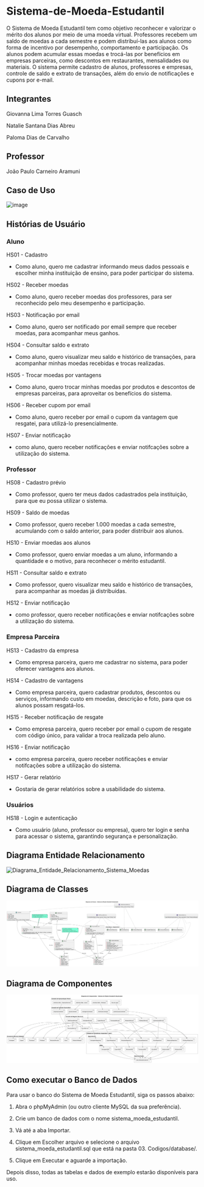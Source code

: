# Sistema-de-Moeda-Estudantil
O Sistema de Moeda Estudantil tem como objetivo reconhecer e valorizar o mérito dos alunos por meio de uma moeda virtual. Professores recebem um saldo de moedas a cada semestre e podem distribuí-las aos alunos como forma de incentivo por desempenho, comportamento e participação.
Os alunos podem acumular essas moedas e trocá-las por benefícios em empresas parceiras, como descontos em restaurantes, mensalidades ou materiais. O sistema permite cadastro de alunos, professores e empresas, controle de saldo e extrato de transações, além do envio de notificações e cupons por e-mail.

## Integrantes
Giovanna Lima Torres Guasch

Natalie Santana Dias Abreu

Paloma Dias de Carvalho

## Professor
João Paulo Carneiro Aramuni

## Caso de Uso

<img width="947" height="686" alt="image" src="https://github.com/user-attachments/assets/e02d940f-4720-46b6-ba8c-0ca4e2b8be79" />

## Histórias de Usuário
### Aluno
HS01 - Cadastro
   - Como aluno, quero me cadastrar informando meus dados pessoais e escolher minha instituição de ensino, para poder participar do sistema.

HS02 - Receber moedas
  - Como aluno, quero receber moedas dos professores, para ser reconhecido pelo meu desempenho e participação.

HS03 - Notificação por email
  - Como aluno, quero ser notificado por email sempre que receber moedas, para acompanhar meus ganhos.

HS04 - Consultar saldo e extrato
  - Como aluno, quero visualizar meu saldo e histórico de transações, para acompanhar minhas moedas recebidas e trocas realizadas.

HS05 - Trocar moedas por vantagens
 - Como aluno, quero trocar minhas moedas por produtos e descontos de empresas parceiras, para aproveitar os benefícios do sistema.

HS06 - Receber cupom por email
  - Como aluno, quero receber por email o cupom da vantagem que resgatei, para utilizá-lo presencialmente.

HS07 - Enviar notificação
   - como aluno, quero receber notificações e enviar notifcações sobre a utilização do sistema. 

### Professor
HS08 - Cadastro prévio
  - Como professor, quero ter meus dados cadastrados pela instituição, para que eu possa utilizar o sistema.

HS09 - Saldo de moedas
  - Como professor, quero receber 1.000 moedas a cada semestre, acumulando com o saldo anterior, para poder distribuir aos alunos.

HS10 - Enviar moedas aos alunos
  - Como professor, quero enviar moedas a um aluno, informando a quantidade e o motivo, para reconhecer o mérito estudantil.

HS11 - Consultar saldo e extrato
  - Como professor, quero visualizar meu saldo e histórico de transações, para acompanhar as moedas já distribuídas.
    
HS12 - Enviar notificação
   - como professor, quero receber notificações e enviar notifcações sobre a utilização do sistema. 

### Empresa Parceira

HS13 - Cadastro da empresa
  - Como empresa parceira, quero me cadastrar no sistema, para poder oferecer vantagens aos alunos.

HS14 - Cadastro de vantagens
  - Como empresa parceira, quero cadastrar produtos, descontos ou serviços, informando custo em moedas, descrição e foto, para que os alunos possam resgatá-los.

HS15 - Receber notificação de resgate
  - Como empresa parceira, quero receber por email o cupom de resgate com código único, para validar a troca realizada pelo aluno.

HS16 - Enviar notificação
   - como empresa parceira, quero receber notificações e enviar notifcações sobre a utilização do sistema.

HS17 - Gerar relatório
   - Gostaria de gerar relatórios sobre a usabilidade do sistema. 

### Usuários 
HS18 - Login e autenticação
  - Como usuário (aluno, professor ou empresa), quero ter login e senha para acessar o sistema, garantindo segurança e personalização.

## Diagrama Entidade Relacionamento

![Diagrama_Entidade_Relacionamento_Sistema_Moedas](https://github.com/user-attachments/assets/909a93bd-b3cd-4772-b499-ce7e8af01f9a)

## Diagrama de Classes

<img alt="Diagrama - Classes - Sistema de Moeda Estudantil" src="https://github.com/GioGuasch/Sistema-de-Moeda-Estudantil/blob/main/01.Documentacao/Diagrama_de_Classes.png" />

## Diagrama de Componentes

<img alt="Diagrama - Componentes - Sistema de Moeda Estudantil" src="https://github.com/GioGuasch/Sistema-de-Moeda-Estudantil/blob/main/01.Documentacao/Diagrama_de_Componentes.png" />

## Como executar o Banco de Dados

Para usar o banco do Sistema de Moeda Estudantil, siga os passos abaixo:

01. Abra o phpMyAdmin (ou outro cliente MySQL da sua preferência).

02. Crie um banco de dados com o nome sistema_moeda_estudantil.

03. Vá até a aba Importar.

03. Clique em Escolher arquivo e selecione o arquivo sistema_moeda_estudantil.sql que está na pasta 03. Codigos/database/.

04. Clique em Executar e aguarde a importação.

Depois disso, todas as tabelas e dados de exemplo estarão disponíveis para uso.
